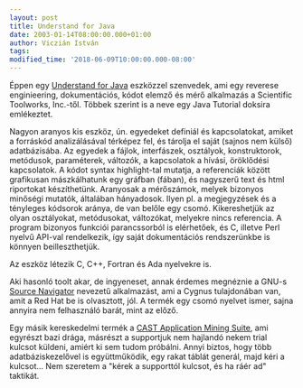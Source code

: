 ```yaml
---
layout: post
title: Understand for Java
date: 2003-01-14T08:00:00.000+01:00
author: Viczián István
tags:
modified_time: '2018-06-09T10:00:00.000-08:00'
---
```


Éppen egy [Understand for Java](http://www.scitools.com/uj.html)
eszközzel szenvedek, ami egy reverese enginieering, dokumentációs, kódot
elemző és mérő alkalmazás a Scientific Toolworks, Inc.-től. Többek
szerint is a neve egy Java Tutorial doksira emlékeztet.

Nagyon aranyos kis eszköz, ún. egyedeket definiál és kapcsolatokat,
amiket a forráskód analizálásával térképez fel, és tárolja el saját
(sajnos nem külső) adatbázisába. Az egyedek a fájlok, interfászek,
osztályok, konstruktorok, metódusok, paraméterek, változók, a
kapcsolatok a hívási, öröklődési kapcsolatok. A kódot syntax
highlight-tal mutatja, a referenciák között grafikusan mászkálhatunk egy
gráfban (fában), és nagyszerű text és html riportokat készíthetünk.
Aranyosak a mérőszámok, melyek bizonyos minőségi mutatók, általában
hányadosok. Ilyen pl. a megjegyzések és a tényleges kódsorok aránya, de
van belőle egy csomó. Kikereshetjük az olyan osztályokat, metódusokat,
változókat, melyekre nincs referencia. A program bizonyos funkciói
parancssorból is elérhetőek, és C, illetve Perl nyelvű API-val
rendelkezik, így saját dokumentációs rendszerünkbe is könnyen
beilleszthetjük.

Az eszköz létezik C, C++, Fortran és Ada nyelvekre is.

Aki hasonló toolt akar, de ingyeneset, annak érdemes megnéznie a GNU-s
[Source Navigator](http://sourcenav.sourceforge.net/) nevezetű
alkalmazást, ami a Cygnus tulajdonában van, amit a Red Hat be is
olvasztott, jól. A termék egy csomó nyelvet ismer, sajna annyira nem
felhasználó barát, mint az előző.

Egy másik kereskedelmi termék a [CAST Application Mining
Suite](http://www.castsoftware.com/Products/AMS/Index.html), ami
egyrészt bazi drága, másrészt a supportjuk nem hajlandó nekem trial
kulcsot küldeni, amiért ki sem tudom próbálni. Annyi biztos, hogy több
adatbáziskezelővel is együttműködik, egy rakat táblát generál, majd kéri
a kulcsot... Nem szeretem a "kérek a supporttól kulcsot, és ha ráér ad"
taktikát.
